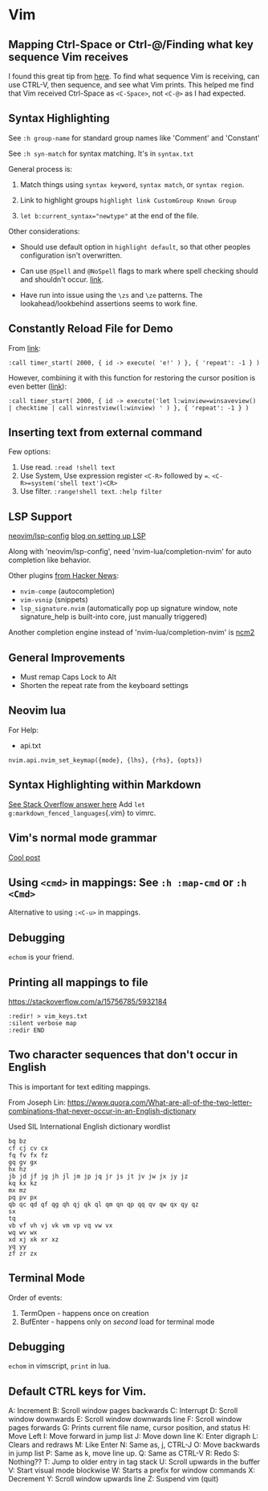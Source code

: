 # Vim

## Mapping Ctrl-Space or Ctrl-@/Finding what key sequence Vim receives

I found this great tip from [here](https://www.reddit.com/r/vim/comments/dn7dtb/how_to_rebind_ctrlspace_in_vim_running_inside/).
To find what sequence Vim is receiving, can use CTRL-V, then sequence,
and see what Vim prints. This helped me find that Vim received Ctrl-Space as `<C-Space>`, not `<C-@>` as I had expected.


## Syntax Highlighting

See `:h group-name` for standard group names like 'Comment' and 'Constant'

See `:h syn-match` for syntax matching. It's in `syntax.txt`

General process is:

1. Match things using `syntax keyword`, `syntax match`, or `syntax
   region`.

2. Link to highlight groups `highlight link CustomGroup Known Group`

3. `let b:current_syntax="newtype"` at the end of the file.


Other considerations:

- Should use default option in `highlight default`, so that other peoples configuration isn't overwritten.

- Can use `@Spell` and `@NoSpell` flags to mark where spell checking
  should and shouldn't occur. [link](https://unix.stackexchange.com/a/31155/296724).

- Have run into issue using the `\zs` and `\ze` patterns. The lookahead/lookbehind assertions seems to work fine.

## Constantly Reload File for Demo

From [link](https://www.reddit.com/r/vim/comments/ktd2kw/run_a_vim_command_in_loop_each_n_seconds/):

```vim
:call timer_start( 2000, { id -> execute( 'e!' ) }, { 'repeat': -1 } )
```

However, combining it with this function for restoring the cursor
position is even better ([link](https://stackoverflow.com/a/50476532/5932184)):

```vim
:call timer_start( 2000, { id -> execute('let l:winview=winsaveview() | checktime | call winrestview(l:winview) ' ) }, { 'repeat': -1 } )
```

## Inserting text from external command

Few options:

1. Use read. `:read !shell text`
2. Use System, Use expression register `<C-R>` followed by `=`.
    `<C-R>=system('shell text')<CR>`
3. Use filter. `:range!shell text`. `:help filter`

## LSP Support

[neovim/lsp-config](https://github.com/neovim/nvim-lspconfig)
[blog on setting up LSP](https://www.chrisatmachine.com/Neovim/27-native-lsp/)

Along with 'neovim/lsp-config', need 'nvim-lua/completion-nvim' for auto
completion like behavior.

Other plugins [from Hacker News](https://news.ycombinator.com/item?id=27713358):

* `nvim-compe` (autocompletion)
* `vim-vsnip` (snippets)
* `lsp_signature.nvim` (automatically pop up signature window, note signature_help is built-into core, just manually triggered)

Another completion engine instead of 'nvim-lua/completion-nvim' is
[ncm2](https://github.com/ncm2/ncm2)

## General Improvements

- Must remap Caps Lock to Alt
- Shorten the repeat rate from the keyboard settings

## Neovim lua

For Help:
- api.txt

```vim
nvim.api.nvim_set_keymap({mode}, {lhs}, {rhs}, {opts})
```

## Syntax Highlighting within Markdown

[See Stack Overflow answer here](https://vi.stackexchange.com/questions/23215/how-to-use-code-highlighting-and-checking-in-markdown)
Add `let g:markdown_fenced_languages`{.vim} to vimrc.

## Vim's normal mode grammar

[Cool post](https://gist.github.com/countvajhula/0721a5fc40f2124097652071bb9f97fb)


## Using `<cmd>` in mappings: See `:h :map-cmd` or `:h <Cmd>`
Alternative to using `:<C-u>` in mappings.


## Debugging

`echom` is your friend.

## Printing all mappings to file

<https://stackoverflow.com/a/15756785/5932184>

```
:redir! > vim_keys.txt
:silent verbose map
:redir END
```


## Two character sequences that don't occur in English

This is important for text editing mappings.

From Joseph Lin: <https://www.quora.com/What-are-all-of-the-two-letter-combinations-that-never-occur-in-an-English-dictionary>

Used SIL International English dictionary wordlist

```
bq bz
cf cj cv cx
fq fv fx fz
gq gv gx
hx hz
jb jd jf jg jh jl jm jp jq jr js jt jv jw jx jy jz
kq kx kz
mx mz
pq pv px
qb qc qd qf qg qh qj qk ql qm qn qp qq qv qw qx qy qz
sx
tq
vb vf vh vj vk vm vp vq vw vx
wq wv wx
xd xj xk xr xz
yq yy
zf zr zx
```

## Terminal Mode

Order of events:

1. TermOpen - happens once on creation
2. BufEnter - happens only on *second* load for terminal mode

## Debugging

`echom` in vimscript, `print` in lua.

## Default CTRL keys for Vim.

A: Increment
B: Scroll window pages backwards
C: Interrupt
D: Scroll window downwards
E: Scroll window downwards line
F: Scroll window pages forwards
G: Prints current file name, cursor position, and status
H: Move Left
I: Move forward in jump list
J: Move down line
K: Enter digraph
L: Clears and redraws
M: Like Enter
N: Same as, j, CTRL-J
O: Move backwards in jump list
P: Same as k, move line up.
Q: Same as CTRL-V
R: Redo
S: Nothing??
T: Jump to older entry in tag stack
U: Scroll upwards in the buffer
V: Start visual mode blockwise
W: Starts a prefix for window commands
X: Decrement
Y: Scroll window upwards line
Z: Suspend vim (quit)
